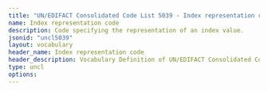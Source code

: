 ```yaml
---
title: "UN/EDIFACT Consolidated Code List 5039 - Index representation code (20B) JSON-LD Vocabulary"
name: Index representation code
description: Code specifying the representation of an index value.
jsonid: "uncl5039"
layout: vocabulary
header_name: Index representation code
header_description: Vocabulary Definition of UN/EDIFACT Consolidated Code List 5039 - Index representation code (20B) semantics in HTML format. JSON-LD format is available at [uncl5039.jsonld](/vocabulary/uncl5039.jsonld)
type: uncl
options:
---
```

